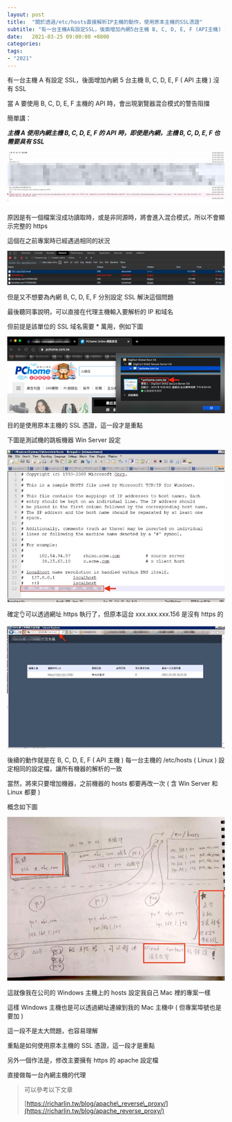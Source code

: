 ```yaml
---
layout: post
title:  "關於透過/etc/hosts直接解析IP主機的動作，使用原本主機的SSL憑證"
subtitle: "有一台主機A有設定SSL，後面增加內網5台主機 B, C, D, E, F (API主機) 沒有SSL"
date:   2021-03-25 09:00:00 +0800
categories:
tags:
- "2021"
---
```


有一台主機 A 有設定 SSL，後面增加內網 5 台主機 B, C, D, E, F ( API 主機 ) 沒有 SSL

當 A 要使用 B, C, D, E, F 主機的 API 時，會出現瀏覽器混合模式的警告阻擋

簡單講：

**_主機 A 使用內網主機 B, C, D, E, F 的 API 時，即使是內網，主機 B, C, D, E, F 也需要具有 SSL_**

![](/images/medium/1__cmeW__n3zNurKLR9DvyTVFQ.jpeg)

原因是有一個檔案沒成功讀取時，或是非同源時，將會進入混合模式，所以不會顯示完整的 https

這個在之前專案時已經遇過相同的狀況

![](/images/medium/1__VXIyw48Pfq4URBQ8iX2fiA.png)

但是又不想要為內網 B, C, D, E, F 分別設定 SSL 解決這個問題

最後聽同事說明，可以直接在代理主機輸入要解析的 IP 和域名

但前提是該單位的 SSL 域名需要 \* 萬用，例如下圖

![](/images/medium/1__O__10KDe__cTKdT91__ljI1Lw.png)

目的是使用原本主機的 SSL 憑證，這一段才是重點

下圖是測試機的跳板機器 Win Server 設定

![](/images/medium/1__QJaMjf2FZnVT2ZipqGJz6A.jpeg)

確定👌可以透過網址 https 執行了，但原本這台 xxx.xxx.xxx.156 是沒有 https 的

![](/images/medium/1__iEa8u4pVrRqMZ3UJ5ABLyA.jpeg)

後續的動作就是在 B, C, D, E, F ( API 主機 ) 每一台主機的 /etc/hosts ( Linux ) 設定相同的設定檔，讓所有機器的解析的一致

當然，將來只要增加機器，之前機器的 hosts 都要再改一次 ( 含 Win Server 和 Linux 都要 )

概念如下圖

![](/images/medium/1__OQnahOLfUV2bxZ0Yn4sqSw.jpeg)

這就像我在公司的 Windows 主機上的 hosts 設定我自己 Mac 裡的專案一樣

這樣 Windows 主機也是可以透過網址連線到我的 Mac 主機中 ( 但專案埠號也是要加 )

這一段不是太大問題，也容易理解

重點是如何使用原本主機的 SSL 憑證，這一段才是重點

另外一個作法是，修改主要擁有 https 的 apache 設定檔

直接做每一台內網主機的代理

> 可以參考以下文章
>
> [https://richarlin.tw/blog/apache\_reverse\_proxy/](https://richarlin.tw/blog/apache_reverse_proxy/)
